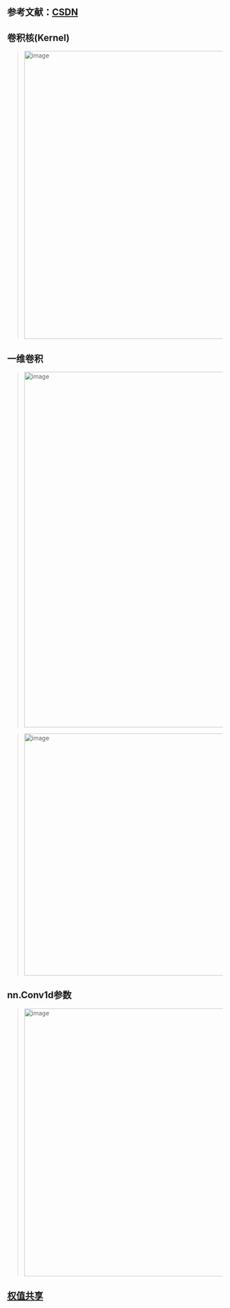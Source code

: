 ## 参考文献：[CSDN](https://blog.csdn.net/lizz2276/article/details/119151179)

## 卷积核(Kernel)

> <img width="672" alt="image" src="https://github.com/user-attachments/assets/96a44f08-7b47-41bb-96c8-09cfc81123da">

## 一维卷积

> <img width="830" alt="image" src="https://github.com/user-attachments/assets/52c17d34-be60-4142-8baa-7e1ce6492d39">

> <img width="565" alt="image" src="https://github.com/user-attachments/assets/51b3256b-7261-4a6b-9836-8cb2457588bb">

## nn.Conv1d参数

> <img width="625" alt="image" src="https://github.com/user-attachments/assets/26afd2b6-5f66-451e-972a-655622078670">

## [权值共享](https://baike.baidu.com/item/%E6%9D%83%E5%80%BC%E5%85%B1%E4%BA%AB/22689640)

